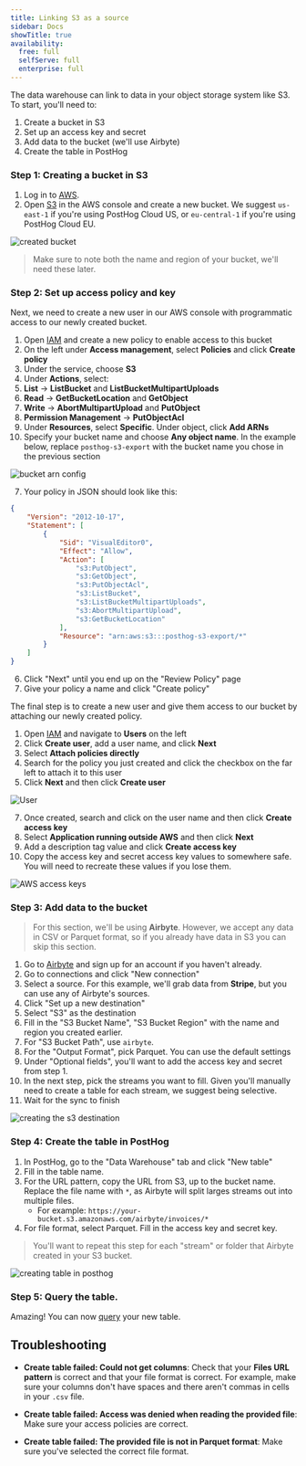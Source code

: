```yaml
---
title: Linking S3 as a source
sidebar: Docs
showTitle: true
availability:
  free: full
  selfServe: full
  enterprise: full
---
```


The data warehouse can link to data in your object storage system like S3. To start, you'll need to:

1. Create a bucket in S3
2. Set up an access key and secret
3. Add data to the bucket (we'll use Airbyte)
4. Create the table in PostHog

### Step 1: Creating a bucket in S3

1. Log in to [AWS](https://console.aws.amazon.com/).
2. Open [S3](https://s3.console.aws.amazon.com/) in the AWS console and create a new bucket. We suggest `us-east-1` if you're using PostHog Cloud US, or `eu-central-1` if you're using PostHog Cloud EU.

![created bucket](https://res.cloudinary.com/dmukukwp6/image/upload/v1710055416/posthog.com/contents/images/docs/apps/s3-export/bucket.png)

> Make sure to note both the name and region of your bucket, we'll need these later.

### Step 2: Set up access policy and key

Next, we need to create a new user in our AWS console with programmatic access to our newly created bucket.

1. Open [IAM](https://console.aws.amazon.com/iam/home) and create a new policy to enable access to this bucket
2. On the left under **Access management**, select **Policies** and click **Create policy**
3. Under the service, choose **S3**
4. Under **Actions**, select:
  1. **List** -> **ListBucket** and **ListBucketMultipartUploads**
  2. **Read** -> **GetBucketLocation** and **GetObject**
  2. **Write** -> **AbortMultipartUpload** and **PutObject**
  3. **Permission Management** -> **PutObjectAcl**
5. Under **Resources**, select **Specific**. Under object, click **Add ARNs**
6. Specify your bucket name and choose **Any object name**. In the example below, replace `posthog-s3-export` with the bucket name you chose in the previous section

![bucket arn config](https://res.cloudinary.com/dmukukwp6/image/upload/Clean_Shot_2024_07_15_at_15_19_29_2x_15416e8e84.png)

7. Your policy in JSON should look like this:

```json
{
	"Version": "2012-10-17",
	"Statement": [
		{
			"Sid": "VisualEditor0",
			"Effect": "Allow",
			"Action": [
				"s3:PutObject",
				"s3:GetObject",
				"s3:PutObjectAcl",
				"s3:ListBucket",
				"s3:ListBucketMultipartUploads",
				"s3:AbortMultipartUpload",
				"s3:GetBucketLocation"
			],
			"Resource": "arn:aws:s3:::posthog-s3-export/*"
		}
	]
}
```

6. Click "Next" until you end up on the "Review Policy" page
7. Give your policy a name and click "Create policy"

The final step is to create a new user and give them access to our bucket by attaching our newly created policy.

1. Open [IAM](https://console.aws.amazon.com/iam/home) and navigate to **Users** on the left
2. Click **Create user**, add a user name, and click **Next**
5. Select **Attach policies directly**
6. Search for the policy you just created and click the checkbox on the far left to attach it to this user
6. Click **Next** and then click **Create user**

![User](https://res.cloudinary.com/dmukukwp6/image/upload/Clean_Shot_2024_07_15_at_16_16_34_2x_9f0f99d7a4.png)

7. Once created, search and click on the user name and then click **Create access key**
8. Select **Application running outside AWS** and then click **Next**
9. Add a description tag value and click **Create access key**
10. Copy the access key and secret access key values to somewhere safe. You will need to recreate these values if you lose them.

![AWS access keys](https://res.cloudinary.com/dmukukwp6/image/upload/Clean_Shot_2024_07_15_at_16_17_45_2x_e7dcb9dd39.png)

### Step 3: Add data to the bucket

> For this section, we'll be using **Airbyte**. However, we accept any data in CSV or Parquet format, so if you already have data in S3 you can skip this section.

1. Go to [Airbyte](https://airbyte.com) and sign up for an account if you haven't already.
2. Go to connections and click "New connection"
3. Select a source. For this example, we'll grab data from **Stripe**, but you can use any of Airbyte's sources.
4. Click "Set up a new destination"
5. Select "S3" as the destination
6. Fill in the "S3 Bucket Name", "S3 Bucket Region" with the name and region you created earlier.
7. For "S3 Bucket Path", use `airbyte`.
8. For the "Output Format", pick Parquet. You can use the default settings
9. Under "Optional fields", you'll want to add the access key and secret from step 1.
10. In the next step, pick the streams you want to fill. Given you'll manually need to create a table for each stream, we suggest being selective.
11. Wait for the sync to finish

![creating the s3 destination](https://res.cloudinary.com/dmukukwp6/image/upload/v1710055416/posthog.com/contents/images/features/data-warehouse/airbyte-destination.png)

### Step 4: Create the table in PostHog

1. In PostHog, go to the "Data Warehouse" tab and click "New table"
2. Fill in the table name.
3. For the URL pattern, copy the URL from S3, up to the bucket name. Replace the file name with `*`, as Airbyte will split larges streams out into multiple files.
    - For example: `https://your-bucket.s3.amazonaws.com/airbyte/invoices/*`
4. For file format, select Parquet. Fill in the access key and secret key.

> You'll want to repeat this step for each "stream" or folder that Airbyte created in your S3 bucket.

![creating table in posthog](https://res.cloudinary.com/dmukukwp6/image/upload/v1710055416/posthog.com/contents/images/features/data-warehouse/create-table.png)

### Step 5: Query the table.

Amazing! You can now [query](/docs/data-warehouse/query) your new table.

## Troubleshooting

- **Create table failed: Could not get columns**: Check that your **Files URL pattern** is correct and that your file format is correct. For example, make sure your columns don't have spaces and there aren't commas in cells in your `.csv` file.

- **Create table failed: Access was denied when reading the provided file**: Make sure your access policies are correct.

- **Create table failed: The provided file is not in Parquet format**: Make sure you've selected the correct file format.
